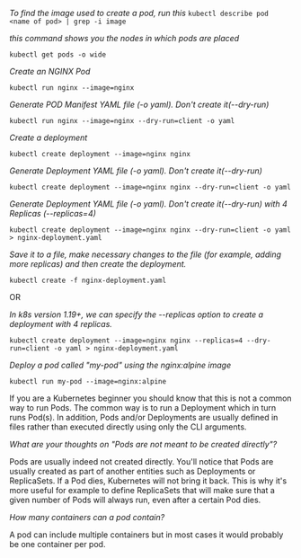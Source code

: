 *To find the image used to create a pod, run this*
` kubectl describe pod <name of pod> | grep -i image `


*this command shows you the nodes in which pods are placed*

`kubectl get pods -o wide `


*Create an NGINX Pod*

`kubectl run nginx --image=nginx`

*Generate POD Manifest YAML file (-o yaml). Don't create it(--dry-run)*

`kubectl run nginx --image=nginx --dry-run=client -o yaml`

*Create a deployment*

`kubectl create deployment --image=nginx nginx`

*Generate Deployment YAML file (-o yaml). Don't create it(--dry-run)*

`kubectl create deployment --image=nginx nginx --dry-run=client -o yaml`

*Generate Deployment YAML file (-o yaml). Don't create it(--dry-run) with 4 Replicas (--replicas=4)*

`kubectl create deployment --image=nginx nginx --dry-run=client -o yaml > nginx-deployment.yaml`

*Save it to a file, make necessary changes to the file (for example, adding more replicas) and then create the deployment.*

`kubectl create -f nginx-deployment.yaml`

OR

*In k8s version 1.19+, we can specify the --replicas option to create a deployment with 4 replicas.*

`kubectl create deployment --image=nginx nginx --replicas=4 --dry-run=client -o yaml > nginx-deployment.yaml`

*Deploy a pod called "my-pod" using the nginx:alpine image*

`kubectl run my-pod --image=nginx:alpine`

If you are a Kubernetes beginner you should know that this is not a common way to run Pods. The common way is to run a Deployment which in turn runs Pod(s).
In addition, Pods and/or Deployments are usually defined in files rather than executed directly using only the CLI arguments.

*What are your thoughts on "Pods are not meant to be created directly"?*

Pods are usually indeed not created directly. You'll notice that Pods are usually created as part of another entities such as Deployments or ReplicaSets.
If a Pod dies, Kubernetes will not bring it back. This is why it's more useful for example to define ReplicaSets that will make sure that a given number of Pods will always run, even after a certain Pod dies.

*How many containers can a pod contain?*

A pod can include multiple containers but in most cases it would probably be one container per pod.


